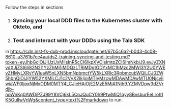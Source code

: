 Follow the steps in sections
1. ### Syncing your local DDD files to the Kubernetes cluster with Okteto, and
2. ### Test and interact with your DDDs using the Tala SDK
in https://cdn.inst-fs-dub-prod.inscloudgate.net/67b5c6a2-b043-4c08-8610-a3761b7ce4aa/ds2-training-syncing-and-testing.md?token=eyJhbGciOiJIUzUxMiIsInR5cCI6IkpXVCIsImtpZCI6ImNkbiJ9.eyJyZXNvdXJjZSI6Ii82N2I1YzZhMi1iMDQzLTRjMDgtODYxMC1hMzc2MWI3Y2U0YWEvZHMyLXRyYWluaW5nLXN5bmNpbmctYW5kLXRlc3RpbmcubWQiLCJ0ZW5hbnQiOiJjYW52YXMiLCJ1c2VyX2lkIjoiMTIyMzcwMDAwMDAwMTU0NjcyIiwiaWF0IjoxNjMxODM0MTY4LCJleHAiOjE2MzE5MjA1Njh9.YZMVDpw3dZVrdjb-noWnKq0AWDjPZJ99Y8VCj6kL5CoJQuCY0h9PtwMiQ1qyy8BvsburEeLroh1K5GulIwVnWg&content_type=text%2Fmarkdown
to run.
